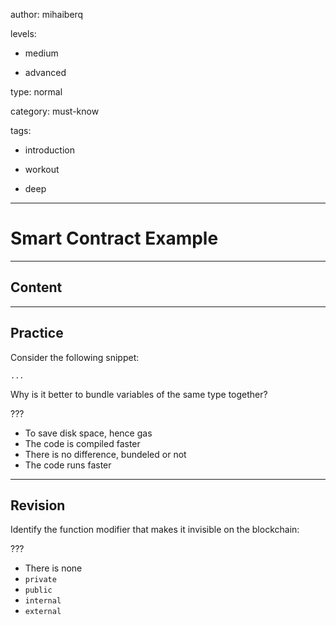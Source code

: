 author: mihaiberq

levels:

  - medium

  - advanced

type: normal

category: must-know

tags:

  - introduction

  - workout

  - deep

---
# Smart Contract Example

---
## Content



---
## Practice

Consider the following snippet:
```
...
```
Why is it better to bundle variables of the same type together?

???

* To save disk space, hence gas
* The code is compiled faster
* There is no difference, bundeled or not
* The code runs faster

---
## Revision

Identify the function modifier that makes it invisible on the blockchain:

???

* There is none
* `private`
* `public`
* `internal`
* `external`

